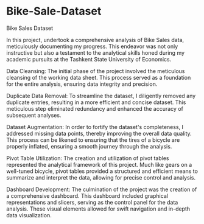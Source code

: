 # Bike-Sale-Dataset
Bike Sales Dataset

In this project, undertook a comprehensive analysis of Bike Sales data, meticulously documenting my progress. This endeavor was not only instructive but also a testament to the analytical skills honed during my academic pursuits at the Tashkent State University of Economics.

Data Cleansing: The initial phase of the project involved the meticulous cleansing of the working data sheet. This process served as a foundation for the entire analysis, ensuring data integrity and precision.

Duplicate Data Removal: To streamline the dataset, I diligently removed any duplicate entries, resulting in a more efficient and concise dataset. This meticulous step eliminated redundancy and enhanced the accuracy of subsequent analyses.

Dataset Augmentation: In order to fortify the dataset's completeness, I addressed missing data points, thereby improving the overall data quality. This process can be likened to ensuring that the tires of a bicycle are properly inflated, ensuring a smooth journey through the analysis.

Pivot Table Utilization: The creation and utilization of pivot tables represented the analytical framework of this project. Much like gears on a well-tuned bicycle, pivot tables provided a structured and efficient means to summarize and interpret the data, allowing for precise control and analysis.

Dashboard Development: The culmination of the project was the creation of a comprehensive dashboard. This dashboard included graphical representations and slicers, serving as the control panel for the data analysis. These visual elements allowed for swift navigation and in-depth data visualization.
